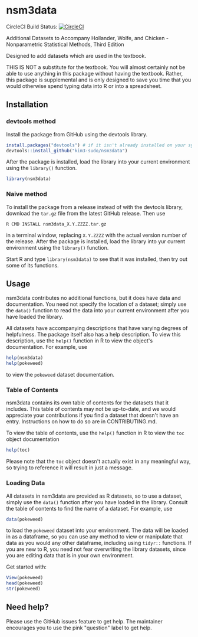 # nsm3data

CircleCI Build Status: [![CircleCI](https://circleci.com/gh/kim3-sudo/nsm3data/tree/main.svg?style=svg)](https://circleci.com/gh/kim3-sudo/nsm3data/tree/main)

Additional Datasets to Accompany Hollander, Wolfe, and Chicken - Nonparametric Statistical Methods, Third Edition

Designed to add datasets which are used in the textbook.

THIS IS NOT a substitute for the textbook. You will almost certainly not be able to use anything in this package without having the textbook. Rather, this package is supplemental and is only designed to save you time that you would otherwise spend typing data into R or into a spreadsheet.

## Installation

### devtools method

Install the package from GitHub using the devtools library.

```R
install.packages("devtools") # if it isn't already installed on your system
devtools::install_github("kim3-sudo/nsm3data")
```

After the package is installed, load the library into your current environment using the `library()` function.

```R
library(nsm3data)
```

### Naive method

To install the package from a release instead of with the devtools library, download the `tar.gz` file from the latest GitHub release. Then use 

```
R CMD INSTALL nsm3data_X.Y.ZZZZ.tar.gz
```

in a terminal window, replacing `X.Y.ZZZZ` with the actual version number of the release. After the package is installed, load the library into yur current environment using the `library()` function.

Start R and type `library(nsm3data)` to see that it was installed, then try out some of its functions.

## Usage

nsm3data contributes no additional functions, but it does have data and documentation. You need not specify the location of a dataset; simply use the `data()` function to read the data into your current environment after you have loaded the library.

All datasets have accompanying descriptions that have varying degrees of helpfulness. The package itself also has a help description. To view this description, use the `help()` function in R to view the object's documentation. For example, use

```R
help(nsm3data)
help(pokeweed)
```

to view the `pokeweed` dataset documentation.

### Table of Contents

nsm3data contains its own table of contents for the datasets that it includes. This table of contents may not be up-to-date, and we would appreciate your contributions if you find a dataset that doesn't have an entry. Instructions on how to do so are in CONTRIBUTING.md.

To view the table of contents, use the `help()` function in R to view the `toc` object documentation

```R
help(toc)
```

Please note that the `toc` object doesn't actually exist in any meaningful way, so trying to reference it will result in just a message.

### Loading Data

All datasets in nsm3data are provided as R datasets, so to use a dataset, simply use the `data()` function after you have loaded in the library. Consult the table of contents to find the name of a dataset. For example, use

```R
data(pokeweed)
```

to load the `pokeweed` dataset into your environment. The data will be loaded in as a dataframe, so you can use any method to view or manipulate that data as you would any other dataframe, including using `tidyr::` functions. If you are new to R, you need not fear overwriting the library datasets, since you are editing data that is in your own environment.

Get started with:

```R
View(pokeweed)
head(pokeweed)
str(pokeweed)
```

## Need help?

Please use the GitHub issues feature to get help. The maintainer encourages you to use the pink "question" label to get help.
